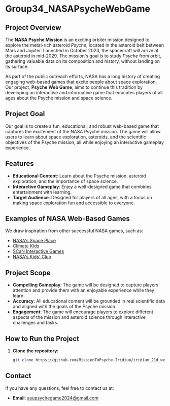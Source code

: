 # Group34_NASAPsycheWebGame

## Project Overview
The **NASA Psyche Mission** is an exciting orbiter mission designed to explore the metal-rich asteroid *Psyche*, located in the asteroid belt between Mars and Jupiter. Launched in October 2023, the spacecraft will arrive at the asteroid in mid-2029. The mission's goal is to study *Psyche* from orbit, gathering valuable data on its composition and history, without landing on its surface.

As part of the public outreach efforts, NASA has a long history of creating engaging web-based games that excite people about space exploration. Our project, **Psyche Web Game**, aims to continue this tradition by developing an interactive and informative game that educates players of all ages about the Psyche mission and space science.

## Project Goal
Our goal is to create a fun, educational, and robust web-based game that captures the excitement of the NASA Psyche mission. The game will allow users to learn about space exploration, asteroids, and the scientific objectives of the Psyche mission, all while enjoying an interactive gameplay experience.

## Features
- **Educational Content**: Learn about the Psyche mission, asteroid exploration, and the importance of space science.
- **Interactive Gameplay**: Enjoy a well-designed game that combines entertainment with learning.
- **Target Audience**: Designed for players of all ages, with a focus on making space exploration fun and accessible to everyone.
  
## Examples of NASA Web-Based Games
We draw inspiration from other successful NASA games, such as:
- [NASA's Space Place](https://spaceplace.nasa.gov/menu/play/)
- [Climate Kids](https://climatekids.nasa.gov/menu/play/)
- [SCaN Interactive Games](https://www.nasa.gov/directorates/heo/scan/communications/outreach/interactive_games)
- [NASA's Kids' Club](https://www.nasa.gov/specials/kidsclub/games/clubhouse/index.html)

## Project Scope
- **Compelling Gameplay**: The game will be designed to capture players' attention and provide them with an enjoyable experience while they learn.
- **Accuracy**: All educational content will be grounded in real scientific data and aligned with the goals of the Psyche mission.
- **Engagement**: The game will encourage players to explore different aspects of the mission and asteroid science through interactive challenges and tasks.

## How to Run the Project
1. **Clone the repository**:
   ```bash
   git clone https://github.com/MissionToPsyche-Iridium/iridium_21d_web_game-se.git
   ```
## Contact
If you have any questions, feel free to contact us at:

- **Email**: asupsychegame2024@gmail.com
